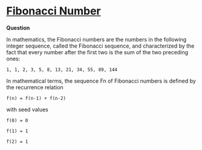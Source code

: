 # [Fibonacci Number](https://en.wikipedia.org/wiki/Fibonacci_number)

<strong>Question</strong>

In mathematics, the Fibonacci numbers are the numbers in the following integer sequence, called the Fibonacci sequence, and characterized by the fact that every number after the first two is the sum of the two preceding ones:

`1, 1, 2, 3, 5, 8, 13, 21, 34, 55, 89, 144`

In mathematical terms, the sequence Fn of Fibonacci numbers is defined by the recurrence relation

`f(n) = f(n-1) + f(n-2)`

with seed values

`f(0) = 0`

`f(1) = 1`

`f(2) = 1`


